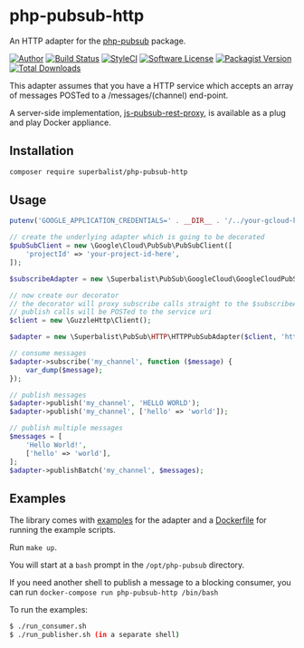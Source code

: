 # php-pubsub-http

An HTTP adapter for the [php-pubsub](https://github.com/Superbalist/php-pubsub) package.

[![Author](http://img.shields.io/badge/author-@superbalist-blue.svg?style=flat-square)](https://twitter.com/superbalist)
[![Build Status](https://img.shields.io/travis/Superbalist/php-pubsub-http/master.svg?style=flat-square)](https://travis-ci.org/Superbalist/php-pubsub-http)
[![StyleCI](https://styleci.io/repos/67334430/shield?branch=master)](https://styleci.io/repos/67334430)
[![Software License](https://img.shields.io/badge/license-MIT-brightgreen.svg?style=flat-square)](LICENSE)
[![Packagist Version](https://img.shields.io/packagist/v/superbalist/php-pubsub-http.svg?style=flat-square)](https://packagist.org/packages/superbalist/php-pubsub-http)
[![Total Downloads](https://img.shields.io/packagist/dt/superbalist/php-pubsub-http.svg?style=flat-square)](https://packagist.org/packages/superbalist/php-pubsub-http)

This adapter assumes that you have a HTTP service which accepts an array of messages POSTed to a /messages/(channel) end-point.

A server-side implementation, [js-pubsub-rest-proxy](https://github.com/Superbalist/js-pubsub-rest-proxy), is available
as a plug and play Docker appliance.

## Installation

```bash
composer require superbalist/php-pubsub-http
```

## Usage

```php
putenv('GOOGLE_APPLICATION_CREDENTIALS=' . __DIR__ . '/../your-gcloud-key.json');

// create the underlying adapter which is going to be decorated
$pubSubClient = new \Google\Cloud\PubSub\PubSubClient([
    'projectId' => 'your-project-id-here',
]);

$subscribeAdapter = new \Superbalist\PubSub\GoogleCloud\GoogleCloudPubSubAdapter($pubSubClient);

// now create our decorator
// the decorator will proxy subscribe calls straight to the $subscribeAdapter
// publish calls will be POSTed to the service uri
$client = new \GuzzleHttp\Client();

$adapter = new \Superbalist\PubSub\HTTP\HTTPPubSubAdapter($client, 'https://127.0.0.1', $subscribeAdapter);

// consume messages
$adapter->subscribe('my_channel', function ($message) {
    var_dump($message);
});

// publish messages
$adapter->publish('my_channel', 'HELLO WORLD');
$adapter->publish('my_channel', ['hello' => 'world']);

// publish multiple messages
$messages = [
    'Hello World!',
    ['hello' => 'world'],
];
$adapter->publishBatch('my_channel', $messages);
```

## Examples

The library comes with [examples](examples) for the adapter and a [Dockerfile](Dockerfile) for
running the example scripts.

Run `make up`.

You will start at a `bash` prompt in the `/opt/php-pubsub` directory.

If you need another shell to publish a message to a blocking consumer, you can run `docker-compose run php-pubsub-http /bin/bash`

To run the examples:
```bash
$ ./run_consumer.sh
$ ./run_publisher.sh (in a separate shell)
```
